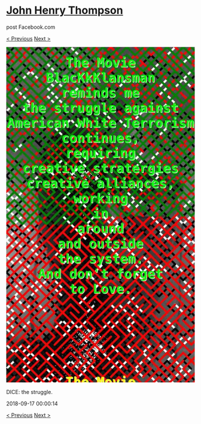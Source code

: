 # [John Henry Thompson](../README.md)
post Facebook.com

[< Previous](2018-09-17-3.md) [Next >](2018-09-16-1.md)

[![](../media/2018-09-17/Timeline-Photos-DICE-the-struggle-2.jpg)](../README.md)

DICE: the struggle.

2018-09-17 00:00:14

[< Previous](2018-09-17-3.md) [Next >](2018-09-16-1.md)